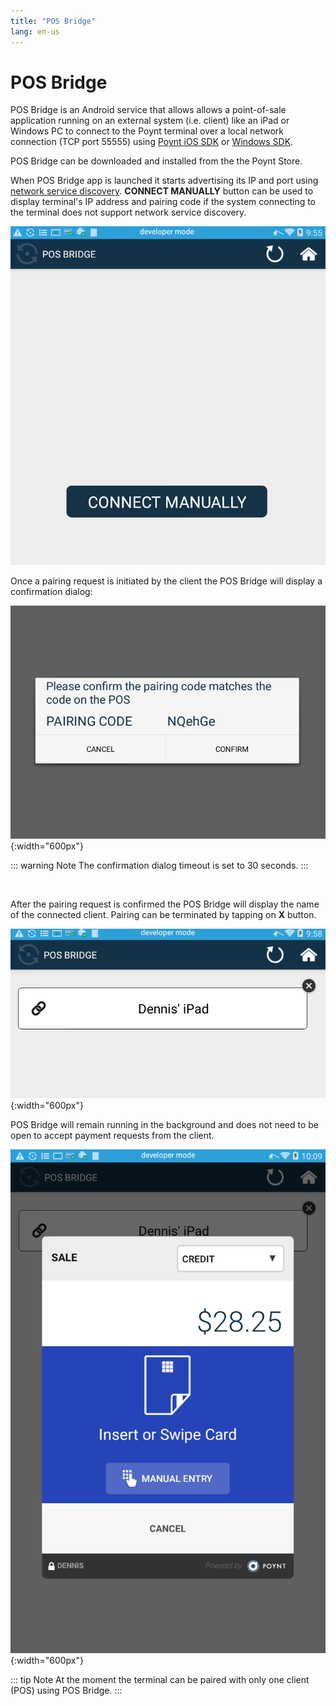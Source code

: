 ```yaml
---
title: "POS Bridge"
lang: en-us
---
```


# POS Bridge

POS Bridge is an Android service that allows allows a point-of-sale application running on an external system (i.e. client) like an iPad or Windows PC to connect to the Poynt terminal over a local network connection (TCP port 55555) using [Poynt iOS SDK](https://github.com/poynt/pos-connector-ios-sdk-sample) or [Windows SDK](https://github.com/poynt/pos-connector-windows-sdk).

POS Bridge can be downloaded and installed from the the Poynt Store.

When POS Bridge app is launched it starts advertising its IP and port using [network service discovery](https://developer.android.com/training/connect-devices-wirelessly/nsd.html). **CONNECT MANUALLY** button can be used to display terminal's IP address and pairing code if the system connecting to the terminal does not support network service discovery.

![POS Bridge home screen](../assets/posbridge1.png)

Once a pairing request is initiated by the client the POS Bridge will display a confirmation dialog:

![POS Bridge pairing confirmation dialog](../assets/posbridge2.png){:width="600px"}

::: warning Note 
The confirmation dialog timeout is set to 30 seconds.
:::
<p>&nbsp;</p>

After the pairing request is confirmed the POS Bridge will display the name of the connected client. Pairing can be terminated by tapping on **X** button.

![POS Bridge with paired client](../assets/posbridge3.png){:width="600px"}

POS Bridge will remain running in the background and does not need to be open to accept payment requests from the client.

![POS Bridge with Payment Fragment](../assets/posbridge4.png){:width="600px"}

::: tip Note
At the moment the terminal can be paired with only one client (POS) using POS Bridge.
:::